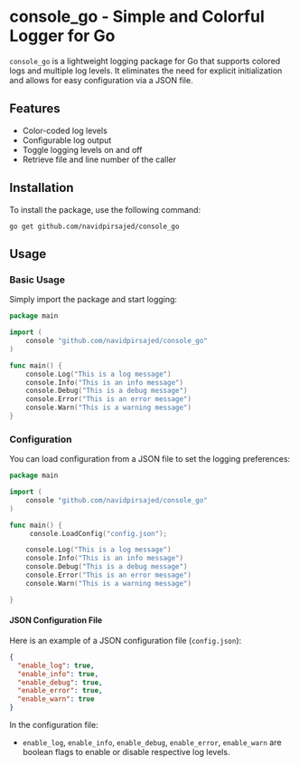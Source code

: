 # console_go - Simple and Colorful Logger for Go

`console_go` is a lightweight logging package for Go that supports colored logs and multiple log levels. It eliminates the need for explicit initialization and allows for easy configuration via a JSON file.

## Features

- Color-coded log levels
- Configurable log output
- Toggle logging levels on and off
- Retrieve file and line number of the caller

## Installation

To install the package, use the following command:

```shell
go get github.com/navidpirsajed/console_go
```

## Usage

### Basic Usage

Simply import the package and start logging:

```go
package main

import (
	console "github.com/navidpirsajed/console_go"
)

func main() {
	console.Log("This is a log message")
	console.Info("This is an info message")
	console.Debug("This is a debug message")
	console.Error("This is an error message")
	console.Warn("This is a warning message")
}
```

### Configuration

You can load configuration from a JSON file to set the logging preferences:

```go
package main

import (
	console "github.com/navidpirsajed/console_go"
)

func main() {
	 console.LoadConfig("config.json");

	console.Log("This is a log message")
	console.Info("This is an info message")
	console.Debug("This is a debug message")
	console.Error("This is an error message")
	console.Warn("This is a warning message")

}
```

#### JSON Configuration File

Here is an example of a JSON configuration file (`config.json`):

```json
{
  "enable_log": true,
  "enable_info": true,
  "enable_debug": true,
  "enable_error": true,
  "enable_warn": true
}
```

In the configuration file:

- `enable_log`, `enable_info`, `enable_debug`, `enable_error`, `enable_warn` are boolean flags to enable or disable respective log levels.
